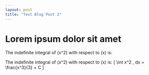 ```yaml
---
layout: post
title: "Test Blog Post 2"
---
```

# Lorem ipsum dolor sit amet
The indefinite integral of \(x^2\) with respect to \(x\) is:

The indefinite integral of \(x^2\) with respect to \(x\) is: 
\[ \int x^2 \, dx = \frac{x^3}{3} + C \]
